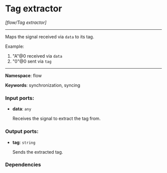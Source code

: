 # Tag extractor

_[flow/Tag extractor]_

---

Maps the signal received via `data` to its tag.

Example:
1. "A"@0 received via `data`
2. "0"@0 sent via `tag`

---

__Namespace__: flow

__Keywords__: synchronization, syncing

### Input ports:

* __data__: ` any `

    Receives the signal to extract the tag from.

### Output ports:

* __tag__: ` string `

    Sends the extracted tag.

### Dependencies




